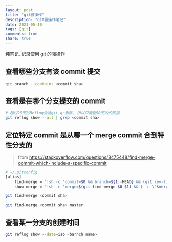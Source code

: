 ```yaml
---
layout: post
title: "git骚操作"
description: "git骚操作笔记"
date: 2021-05-10
tags: [git]
comments: true
share: true
---
```


纯笔记, 记录使用 git 的骚操作

## 查看哪些分支有该 commit 提交

```bash
git branch --contains <commit sha>
```

## 查看是在哪个分支提交的 commit

```bash
# 超过90天的Reflog会被git-gc删除, 所以只能查90天内的数据
git reflog show --all | grep <commit sha>
```

## 定位特定 commit 是从哪一个 merge commit 合到特性分支的

> from https://stackoverflow.com/questions/8475448/find-merge-commit-which-include-a-specific-commit

```bash
# ~/.gitconfig
[alias]
    find-merge = "!sh -c 'commit=$0 && branch=${1:-HEAD} && (git rev-list $commit..$branch --ancestry-path | cat -n; git rev-list $commit..$branch --first-parent | cat -n) | sort -k2 -s | uniq -f1 -d | sort -n | tail -1 | cut -f2'"
    show-merge = "!sh -c 'merge=$(git find-merge $0 $1) && [ -n \"$merge\" ] && git show $merge'"

git find-merge <commit sha>

git find-merge <commit sha> master
```

## 查看某一分支的创建时间

```bash
git reflog show --date=iso <barnch name>
```

